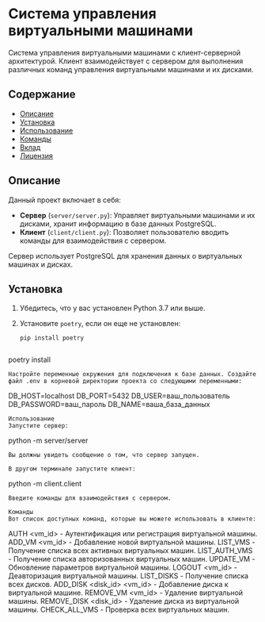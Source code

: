 # Система управления виртуальными машинами

Система управления виртуальными машинами с клиент-серверной архитектурой. Клиент взаимодействует с сервером для выполнения различных команд управления виртуальными машинами и их дисками.

## Содержание

- [Описание](#описание)
- [Установка](#установка)
- [Использование](#использование)
- [Команды](#команды)
- [Вклад](#вклад)
- [Лицензия](#лицензия)

## Описание

Данный проект включает в себя:
- **Сервер** (`server/server.py`): Управляет виртуальными машинами и их дисками, хранит информацию в базе данных PostgreSQL.
- **Клиент** (`client/client.py`): Позволяет пользователю вводить команды для взаимодействия с сервером.

Сервер использует PostgreSQL для хранения данных о виртуальных машинах и дисках.

## Установка

1. Убедитесь, что у вас установлен Python 3.7 или выше.

2. Установите `poetry`, если он еще не установлен:
   ```
   pip install poetry
```
```
poetry install
```
Настройте переменные окружения для подключения к базе данных. Создайте файл .env в корневой директории проекта со следующими переменными:
```
DB_HOST=localhost
DB_PORT=5432
DB_USER=ваш_пользователь
DB_PASSWORD=ваш_пароль
DB_NAME=ваша_база_данных
```
Использование
Запустите сервер:
```
python -m server/server
```
Вы должны увидеть сообщение о том, что сервер запущен.

В другом терминале запустите клиент:
```
python -m client.client
```
Введите команды для взаимодействия с сервером.

Команды
Вот список доступных команд, которые вы можете использовать в клиенте:
```
AUTH <vm_id> <ram> <cpu> - Аутентификация или регистрация виртуальной машины.
ADD_VM <vm_id> <ram> <cpu> - Добавление новой виртуальной машины.
LIST_VMS - Получение списка всех активных виртуальных машин.
LIST_AUTH_VMS - Получение списка авторизованных виртуальных машин.
UPDATE_VM <id> <ram> <cpu> - Обновление параметров виртуальной машины.
LOGOUT <vm_id> - Деавторизация виртуальной машины.
LIST_DISKS - Получение списка всех дисков.
ADD_DISK <disk_id> <vm_id> <size> - Добавление диска к виртуальной машине.
REMOVE_VM <vm_id> - Удаление виртуальной машины.
REMOVE_DISK <disk_id> - Удаление диска из виртуальной машины.
CHECK_ALL_VMS - Проверка всех виртуальных машин.
```

